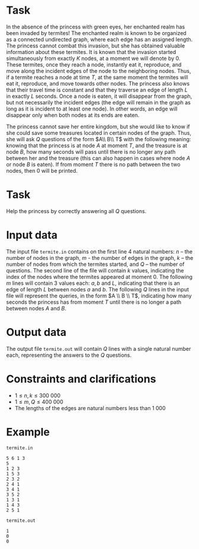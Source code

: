 # Task

In the absence of the princess with green eyes, her enchanted realm has been invaded by termites! The enchanted realm is known to be organized as a connected undirected graph, where each edge has an assigned length. The princess cannot combat this invasion, but she has obtained valuable information about these termites. It is known that the invasion started simultaneously from exactly $K$ nodes, at a moment we will denote by $0$. These termites, once they reach a node, instantly eat it, reproduce, and move along the incident edges of the node to the neighboring nodes. Thus, if a termite reaches a node at time $T$, at the same moment the termites will eat it, reproduce, and move towards other nodes. The princess also knows that their travel time is constant and that they traverse an edge of length $L$ in exactly $L$ seconds. Once a node is eaten, it will disappear from the graph, but not necessarily the incident edges (the edge will remain in the graph as long as it is incident to at least one node). In other words, an edge will disappear only when both nodes at its ends are eaten.

The princess cannot save her entire kingdom, but she would like to know if she could save some treasures located in certain nodes of the graph. Thus, she will ask $Q$ questions of the form $A\\ B\\ T$ with the following meaning: knowing that the princess is at node $A$ at moment $T$, and the treasure is at node $B$, how many seconds will pass until there is no longer any path between her and the treasure (this can also happen in cases where node $A$ or node $B$ is eaten). If from moment $T$ there is no path between the two nodes, then $0$ will be printed.

# Task

Help the princess by correctly answering all $Q$ questions.

# Input data

The input file `termite.in` contains on the first line $4$ natural numbers: $n$ – the number of nodes in the graph, $m$ - the number of edges in the graph, $k$ – the number of nodes from which the termites started, and $Q$ – the number of questions. The second line of the file will contain $k$ values, indicating the index of the nodes where the termites appeared at moment $0$. The following $m$ lines will contain $3$ values each: $a, b$ and $L$, indicating that there is an edge of length $L$ between nodes $a$ and $b$. The following $Q$ lines in the input file will represent the queries, in the form $A \\ B \\ T$, indicating how many seconds the princess has from moment $T$ until there is no longer a path between nodes $A$ and $B$.

# Output data

The output file `termite.out` will contain $Q$ lines with a single natural number each, representing the answers to the $Q$ questions.

# Constraints and clarifications

* $1 \leq n, k \leq 300\ 000$
* $1 \leq m, Q \leq 400\ 000$
* The lengths of the edges are natural numbers less than $1\ 000$

# Example

`termite.in`
```
5 6 1 3
5
1 2 3
1 5 3
2 3 2
2 4 1
3 4 1
3 5 2
1 3 1
1 4 3
2 5 1
```

`termite.out`
```
1
0
0
